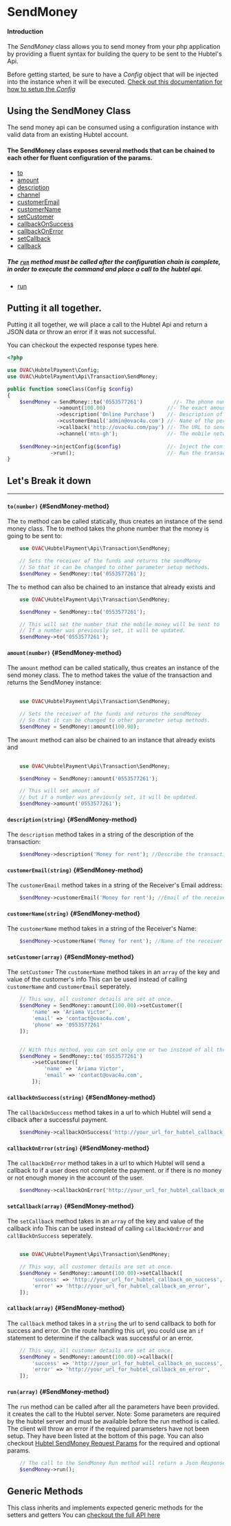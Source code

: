 # SendMoney

#### Introduction

The _SendMoney_ class allows you to send money from your php application by providing a fluent syntax for building the query to be sent to the Hubtel's Api.

Before getting started, be sure to have a _Config_ object that will be injected into the instance when it will be executed. [Check out this documentation for how to setup the _Config_](/Config)

## Using the SendMoney Class

The send money api can be consumed using a configuration instance with valid data from an existing Hubtel account.

#### The SendMoney class exposes several methods that can be chained to each other for fluent configuration of the params.

- [to](#method-to)
- [amount](#method-amount)
- [description](#method-description)
- [channel](#method-channel)
- [customerEmail](#method-customerEmail)
- [customerName](#method-customerName)
- [setCustomer](#method-setCustomer)
- [callbackOnSuccess](#method-callbackOnSuccess)
- [callbackOnError](#method-callbackOnError)
- [setCallback](#method-setCallback)
- [callback](#method-callback)

##### The [`run`](#method-run) method must be called after the configuration chain is complete, in order to execute the command and place a call to the hubtel api.
- [run](#method-run)


## Putting it all together.

Putting it all together, we will place a call to the Hubtel Api and return a JSON data or throw an error if it was not successful.

You can checkout the expected response types here.

```php
<?php

use OVAC\HubtelPayment\Config;
use OVAC\HubtelPayment\Api\Transaction\SendMoney;

public function someClass(Config $config)
{
    $sendMoney = SendMoney::to('0553577261')          //- The phone number to send the prompt to.
                ->amount(100.00)                    //- The exact amount value of the transaction
                ->description('Online Purchase')    //- Description of the transaction.
                ->customerEmail('admin@ovac4u.com') //- Name of the person making the payment.
                ->callback('http://ovac4u.com/pay') //- The URL to send callback after payment. 
                ->channel('mtn-gh');                //- The mobile network Channel.
                
    $sendMoney->injectConfig($config)               //- Inject the configuration
              ->run();                              //- Run the transaction after required data.
}
```


## Let's Break it down
---
<a name="method-to"></a>
#### `to(number)` {#SendMoney-method}
The `to` method can be called statically, thus creates an instance of the send money class. The to method takes the phone number that the money is going to be sent to:

```php
    use OVAC\HubtelPayment\Api\Transaction\SendMoney;

    // Sets the receiver of the funds and returns the sendMoney
    // So that it can be changed to other parameter setup methods.
    $sendMoney = SendMoney::to('0553577261');
```

The `to` method can also be chained to an instance that already exists and 

```php
    use OVAC\HubtelPayment\Api\Transaction\SendMoney;

    $sendMoney = SendMoney::to('0553577261');

    // This will set the number that the mobile money will be sent to
    // If a number was previously set, it will be updated.
    $sendMoney->to('0553577261');
```

<a name="method-amount"></a>
#### `amount(number)` {#SendMoney-method}
The `amount` method can be called statically, thus creates an instance of the send money class. The to method takes the value of the transaction and returns the SendMoney instance:

```php
    
    use OVAC\HubtelPayment\Api\Transaction\SendMoney;

    // Sets the receiver of the funds and returns the sendMoney
    // So that it can be changed to other parameter setup methods.
    $sendMoney = SendMoney::amount(100.90);
```

The `amount` method can also be chained to an instance that already exists and 

```php
    
    use OVAC\HubtelPayment\Api\Transaction\SendMoney;

    $sendMoney = SendMoney::amount('0553577261');

    // This will set amount of .
    // but if a number was previously set, it will be updated.
    $sendMoney->amount('0553577261');
```

<a name="method-description"></a>
#### `description(string)` {#SendMoney-method}
The `description` method takes in a string of the description of the transaction:

```php
    $sendMoney->description('Money for rent'); //Describe the transaction
```

<a name="method-customerEmail"></a>
#### `customerEmail(string)` {#SendMoney-method}
The `customerEmail` method takes in a string of the Receiver's Email address:

```php
    $sendMoney->customerEmail('Money for rent'); //Email of the receiver
```

<a name="method-customerName"></a>
#### `customerName(string)` {#SendMoney-method}
The `customerName` method takes in a string of the Receiver's Name:

```php
    $sendMoney->customerName('Money for rent'); //Name of the receiver
```

<a name="method-setCustomer"></a>
#### `setCustomer(array)` {#SendMoney-method}
The `setCustomer` The `customerName` method takes in an `array` of the key and value of the customer's info
This can be used instead of calling `customerName` and `customerEmail` seperately.

```php
    // This way, all customer details are set at once.
    $sendMoney = SendMoney::amount(100.00)->setCustomer([
        'name' => 'Ariama Victor',
        'email' => 'contact@ovac4u.com',
        'phone' => '0553577261'
    ]);


    // With this method, you can set only one or two instead of all three, so this will also work
    $sendMoney = SendMoney::to('0553577261')
        ->setCustomer([
            'name' => 'Ariama Victor',
            'email' => 'contact@ovac4u.com',
        ]);
```

<a name="method-callbackOnSuccess"></a>
#### `callbackOnSuccess(string)` {#SendMoney-method}
The `callbackOnSuccess` method takes in a url to which Hubtel will send a cllback after a successful payment.

```php
    $sendMoney->callbackOnSuccess('http://your_url_for_hubtel_callback_on_success');
```

<a name="method-callbackOnError"></a>
#### `callbackOnError(string)` {#SendMoney-method}
The `callbackOnError` method takes in a url to which Hubtel will send a callback to if a user does not complete the payment.
or if there is no money or not enough money in the account of the user.

```php
    $sendMoney->callbackOnError('http://your_url_for_hubtel_callback_on_error');
```


<a name="method-setCallback"></a>
#### `setCallback(array)` {#SendMoney-method}
The `setCallback` method takes in an `array` of the key and value of the callback info
This can be used instead of calling `callBackOnError` and `callBackOnSuccess` seperately.

```php

    use OVAC\HubtelPayment\Api\Transaction\SendMoney;

    // This way, all customer details are set at once.
    $sendMoney = SendMoney::amount(100.00)->setCallback([
        'success' => 'http://your_url_for_hubtel_callback_on_success',
        'error' => 'http://your_url_for_hubtel_callback_on_error',
    ]);
```


<a name="method-callback"></a>
#### `callback(array)` {#SendMoney-method}
The `callback` method takes in a `string` the url to send callback to both for success and error.
On the route handling this url, you could use an `if` statement to determine if the callback was successful or an error.

```php
    // This way, all customer details are set at once.
    $sendMoney = SendMoney::amount(100.00)->callback([
        'success' => 'http://your_url_for_hubtel_callback_on_success',
        'error' => 'http://your_url_for_hubtel_callback_on_error',
    ]);
```

<a name="method-run"></a>
#### `run(array)` {#SendMoney-method}
The `run` method can be called after all the parameters have been provided. it creates the call to the Hubtel server.
Note: Some parameters are required by the hubtel server and must be available before the run method is called. The client will throw an error if the required paramseters have not been setup. They have been listed at the bottom of this page. You can also checkout [Hubtel SendMoney Request Params]() for the required and optional params.

```php
    // The call to the SendMoney Run method will return a Json Response from the hubtel API Server.
    $sendMoney->run();
```


## Generic Methods
This class inherits and implements expected generic methods for the setters and getters
You can [checkout the full API here](https://ovac4u.com/packages/ovac-hubtel-payment/api)
